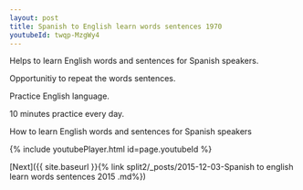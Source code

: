 ```yaml
---
layout: post
title: Spanish to English learn words sentences 1970 
youtubeId: twqp-MzgWy4
---
```

 
 
Helps to learn English words and sentences for Spanish speakers.

Opportunitiy to repeat the words sentences. 

Practice English language. 
 
10 minutes practice every day. 
 
How to learn English words and sentences for Spanish speakers 
 
{% include youtubePlayer.html id=page.youtubeId %}
 
 
[Next]({{ site.baseurl }}{% link  split2/_posts/2015-12-03-Spanish to english learn words sentences 2015 .md%})
 
